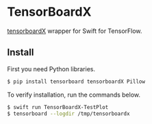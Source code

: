 # TensorBoardX

[tensorboardX](https://github.com/lanpa/tensorboardX) wrapper for Swift for TensorFlow.

## Install

First you need Python libraries.

```bash
$ pip install tensorboard tensorboardX Pillow
```

To verify installation, run the commands below.

```bash
$ swift run TensorBoardX-TestPlot
$ tensorboard --logdir /tmp/tensorboardx
```